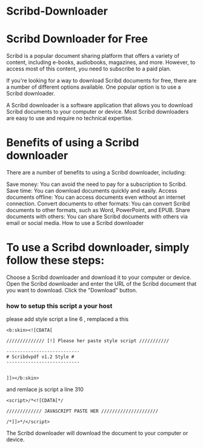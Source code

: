 # Scribd-Downloader

# Scribd Downloader for Free
Scribd is a popular document sharing platform that offers a variety of content, including e-books, audiobooks, magazines, and more. However, to access most of this content, you need to subscribe to a paid plan.

If you're looking for a way to download Scribd documents for free, there are a number of different options available. One popular option is to use a Scribd downloader.

A Scribd downloader is a software application that allows you to download Scribd documents to your computer or device. Most Scribd downloaders are easy to use and require no technical expertise.

# Benefits of using a Scribd downloader

There are a number of benefits to using a Scribd downloader, including:

Save money: You can avoid the need to pay for a subscription to Scribd.
Save time: You can download documents quickly and easily.
Access documents offline: You can access documents even without an internet connection.
Convert documents to other formats: You can convert Scribd documents to other formats, such as Word, PowerPoint, and EPUB.
Share documents with others: You can share Scribd documents with others via email or social media.
How to use a Scribd downloader

# To use a Scribd downloader, simply follow these steps:

Choose a Scribd downloader and download it to your computer or device.
Open the Scribd downloader and enter the URL of the Scribd document that you want to download.
Click the "Download" button.

###  how to setup this script a your host
please add style script a line 6 , remplaced a this
```
<b:skin><![CDATA[

////////////// [!] Please her paste style script ///////////

---------------------------
# Scribdvpdf v1.2 Style #
---------------------------


]]></b:skin>
```
and remlace js script a line 310
```
<script>/*<![CDATA[*/

///////////// JAVASCRIPT PASTE HER /////////////////////

/*]]>*/</script>
```

The Scribd downloader will download the document to your computer or device.
